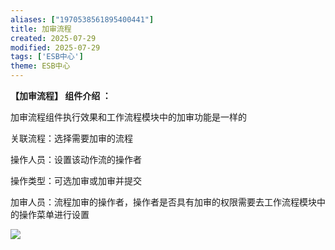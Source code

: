 ```yaml
---
aliases: ["1970538561895400441"]
title: 加审流程
created: 2025-07-29
modified: 2025-07-29
tags: ['ESB中心']
theme: ESB中心
---
```


**【加审流程】 组件介绍 ：**

加审流程组件执行效果和工作流程模块中的加审功能是一样的

关联流程：选择需要加审的流程

操作人员：设置该动作流的操作者

操作类型：可选加审或加审并提交

加审人员：流程加审的操作者，操作者是否具有加审的权限需要去工作流程模块中的操作菜单进行设置

![](https://myhelpdoc.oss-cn-heyuan.aliyuncs.com/mdimages/561c05f6523a64a120bdde4f0cf76653.jpg)